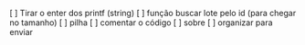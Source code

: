 [ ] Tirar o enter dos printf (string)
[ ] função buscar lote pelo id (para chegar no tamanho)
[ ] pilha 
[ ] comentar o código
[ ] sobre 
[ ] organizar para enviar

